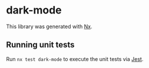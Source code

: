 # dark-mode

This library was generated with [Nx](https://nx.dev).

## Running unit tests

Run `nx test dark-mode` to execute the unit tests via [Jest](https://jestjs.io).
